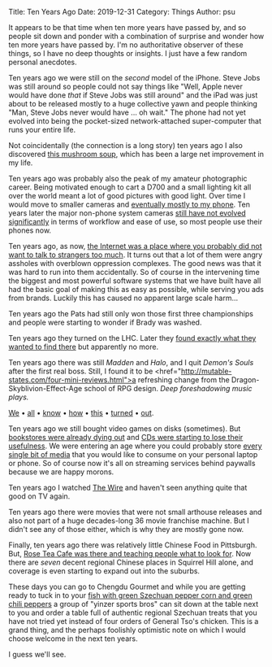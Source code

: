 Title: Ten Years Ago
Date: 2019-12-31
Category: Things
Author: psu

It appears to be that time when ten more years have passed by, and so people sit down and ponder with a combination of surprise and wonder how ten more years have passed by. I'm no authoritative observer of these things, so I have no deep thoughts or insights. I just have a few random personal anecdotes.

Ten years ago we were still on the *second* model of the iPhone. Steve Jobs was still around so people could not say things like "Well, Apple never would have done *that* if Steve Jobs was still around" and the iPad was just about to be released mostly to a huge collective yawn and people thinking "Man, Steve Jobs never would have ... oh wait." The phone had not yet evolved into being the pocket-sized network-attached super-computer that runs your entire life.

Not coincidentally (the connection is a long story) ten years ago I also discovered <a href="http://mutable-states.com/dinner-in-half-an-hour-mushroom-soup.html">this mushroom soup</a>, which has been a large net improvement in my life.

Ten years ago was probably also the peak of my amateur photographic career. Being motivated enough to cart a D700 and a small lighting kit all over the world meant a lot of good pictures with good light. Over time I would move to smaller cameras and <a href="http://mutable-states.com/the-walking-dead.html">eventually mostly to my phone</a>. Ten years later the major non-phone system cameras <a href="http://mutable-states.com/this-is-why-they-continue-to-fail.html">still have not evolved significantly</a> in terms of workflow and ease of use, so most people use their phones now. 

Ten years ago, as now, <a href="http://mutable-states.com/anti-social-social-networking.html">the Internet was a place where you probably did not want to talk to strangers too much</a>. It turns out that a lot of them were angry assholes with overblown oppression complexes. The good news was that it was hard to run into them accidentally. So of course in the intervening time the biggest and most powerful software systems that we have built have all had the basic goal of making this as easy as possible, while serving you ads from brands. Luckily this has caused no apparent large scale harm...

Ten years ago the Pats had still only won those first three championships and people were starting to wonder if Brady was washed.

Ten years ago they turned on the LHC. Later they <a href="http://mutable-states.com/reading-physics.html">found exactly what they wanted to find there</a> but apparently no more.

Ten years ago there was still *Madden* and *Halo*, and I quit *Demon's Souls* after the first real boss. Still, I found it to be <href="http://mutable-states.com/four-mini-reviews.html">a refreshing change</a> from the Dragon-Skyblivion-Effect-Age school of RPG design. *Deep foreshadowing music plays.*

<a href="http://mutable-states.com/dark-souls-ate-my-brain.html">We</a> &bull; <a href="http://mutable-states.com/suck-like-me-a-guide-to-dark-souls-pvp.html">all</a> &bull; <a href="http://mutable-states.com/summer-of-dark-souls-ii.html">know</a> &bull; <a href="http://mutable-states.com/the-blood-red-moon-in-yharnam.html">how</a> &bull; <a href="http://mutable-states.com/the-orphan-and-me-final-words-on-bloodborne.html">this</a> &bull; <a href="http://mutable-states.com/blood-souls.html">turned</a> &bull; <a href="http://mutable-states.com/summer-of-dark-souls-remastered.html">out</a>.

Ten years ago we still bought video games on disks (sometimes). But <a href="http://mutable-states.com/jumped-the-shark.html">bookstores were already dying out</a> and <a href="http://mutable-states.com/lose-the-disk.html">CDs were starting to lose their usefulness</a>. We were entering an age where you could probably store <a href="http://mutable-states.com/the-digital-desert-island.html">every single bit of media</a> that you would like to consume on your personal laptop or phone. So of course now it's all on streaming services behind paywalls because we are happy morons.

Ten years ago I watched <a href="http://mutable-states.com/the-wire.html">The Wire</a> and haven't seen anything quite that good on TV again.

Ten years ago there were movies that were not small arthouse releases and also not part of a huge decades-long 36 movie franchise machine. But I didn't see any of those either, which is why they are mostly gone now.

Finally, ten years ago there was relatively little Chinese Food in Pittsburgh. But, <a href="http://mutable-states.com/the-rose-tea-effect.html">Rose Tea Cafe was there and teaching people what to look for</a>. Now there are *seven* decent regional Chinese places in Squirrel Hill alone, and coverage is even starting to expand out into the suburbs. 

These days you can go to Chengdu Gourmet and while you are getting ready to tuck in to your <a href="images/IMG_9569.jpg" title="fish">fish with green Szechuan pepper corn and green chili peppers</a> a group of "yinzer sports bros" can sit down at the table next to you and order a table full of authentic regional Szechuan treats that you have not tried yet instead of four orders of General Tso's chicken. This is a grand thing, and the perhaps foolishly optimistic note on which I would choose welcome in the next ten years.

I guess we'll see.
